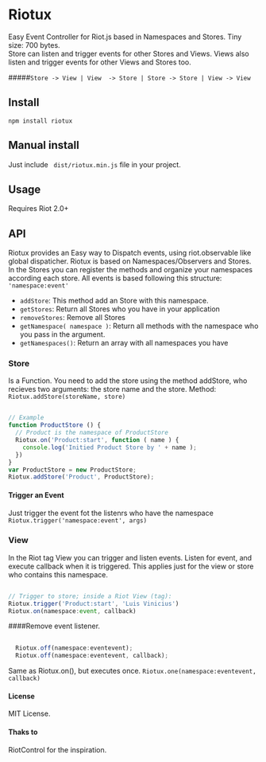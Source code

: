 # Riotux
Easy Event Controller for Riot.js based in Namespaces and Stores. Tiny size: 700 bytes.  <br>
Store can listen and trigger events for other Stores and Views. Views also listen and trigger events for other Views and Stores too. 

#####``` Store -> View | View  -> Store | Store -> Store | View -> View ```

## Install
``` npm install riotux ```

## Manual install
Just include ``` dist/riotux.min.js``` file in your project.

## Usage 
Requires Riot 2.0+

## API
Riotux provides an Easy way to Dispatch events, using riot.observable like global dispaticher. 
Riotux is based on Namespaces/Observers and Stores. In the Stores you can register the methods and organize your namespaces according each store. All events is based following this structure: ``` 'namespace:event' ```

* ``` addStore ```: This method add an Store with this namespace.
* ``` getStores ```: Return all Stores who you have in your application
* ``` removeStores ```: Remove all Stores
* ``` getNamespace( namespace ) ```: Return all methods with the namespace who you pass in the argument.
* ``` getNamespaces() ```: Return an array with all namespaces you have


### Store
Is a Function. You need to add the store using the method addStore, who recieves two arguments: the store name and the store.
Method: ``` Riotux.addStore(storeName, store) ```

```javascript

// Example
function ProductStore () {
  // Product is the namespace of ProductStore
  Riotux.on('Product:start', function ( name ) {
    console.log('Initied Product Store by ' + name );
  })
}
var ProductStore = new ProductStore;
Riotux.addStore('Product', ProductStore);

```
#### Trigger an Event
Just trigger the event fot the listenrs who have the namespace
``` Riotux.trigger('namespace:event', args) ```

### View
In the Riot tag View you can trigger and listen events. Listen for event, and execute callback when it is triggered. This applies just for the view or store who contains this namespace.

```javascript

// Trigger to store; inside a Riot View (tag):
Riotux.trigger('Product:start', 'Luis Vinicius')
Riotux.on(namespace:event, callback)

``` 

####Remove event listener.

```javascript
  
  Riotux.off(namespace:eventevent);
  Riotux.off(namespace:eventevent, callback);
```

Same as Riotux.on(), but executes once.
``` Riotux.one(namespace:eventevent, callback) ```

#### License
MIT License.

#### Thaks to
RiotControl for the inspiration.
